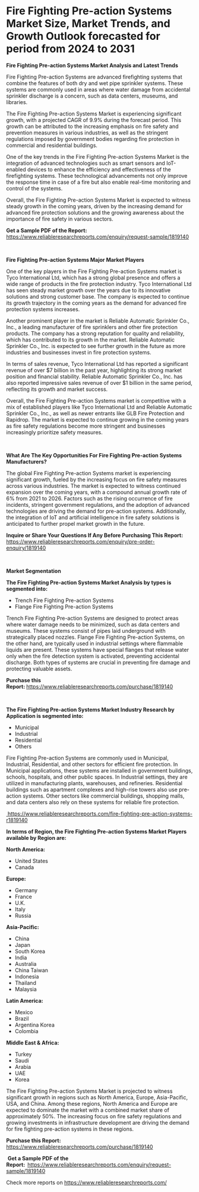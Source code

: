 <p><h1>Fire Fighting Pre-action Systems Market Size, Market Trends, and Growth Outlook forecasted for period from 2024 to 2031</h1></p><p><strong>Fire Fighting Pre-action Systems Market Analysis and Latest Trends</strong></p>
<p><p>Fire Fighting Pre-action Systems are advanced firefighting systems that combine the features of both dry and wet pipe sprinkler systems. These systems are commonly used in areas where water damage from accidental sprinkler discharge is a concern, such as data centers, museums, and libraries.</p><p>The Fire Fighting Pre-action Systems Market is experiencing significant growth, with a projected CAGR of 9.9% during the forecast period. This growth can be attributed to the increasing emphasis on fire safety and prevention measures in various industries, as well as the stringent regulations imposed by government bodies regarding fire protection in commercial and residential buildings.</p><p>One of the key trends in the Fire Fighting Pre-action Systems Market is the integration of advanced technologies such as smart sensors and IoT-enabled devices to enhance the efficiency and effectiveness of the firefighting systems. These technological advancements not only improve the response time in case of a fire but also enable real-time monitoring and control of the systems.</p><p>Overall, the Fire Fighting Pre-action Systems Market is expected to witness steady growth in the coming years, driven by the increasing demand for advanced fire protection solutions and the growing awareness about the importance of fire safety in various sectors.</p></p>
<p><strong>Get a Sample PDF of the Report:&nbsp;</strong> <a href="https://www.reliableresearchreports.com/enquiry/request-sample/1819140">https://www.reliableresearchreports.com/enquiry/request-sample/1819140</a></p>
<p>&nbsp;</p>
<p><strong>Fire Fighting Pre-action Systems Major Market Players</strong></p>
<p><p>One of the key players in the Fire Fighting Pre-action Systems market is Tyco International Ltd, which has a strong global presence and offers a wide range of products in the fire protection industry. Tyco International Ltd has seen steady market growth over the years due to its innovative solutions and strong customer base. The company is expected to continue its growth trajectory in the coming years as the demand for advanced fire protection systems increases.</p><p>Another prominent player in the market is Reliable Automatic Sprinkler Co., Inc., a leading manufacturer of fire sprinklers and other fire protection products. The company has a strong reputation for quality and reliability, which has contributed to its growth in the market. Reliable Automatic Sprinkler Co., Inc. is expected to see further growth in the future as more industries and businesses invest in fire protection systems.</p><p>In terms of sales revenue, Tyco International Ltd has reported a significant revenue of over $7 billion in the past year, highlighting its strong market position and financial stability. Reliable Automatic Sprinkler Co., Inc. has also reported impressive sales revenue of over $1 billion in the same period, reflecting its growth and market success.</p><p>Overall, the Fire Fighting Pre-action Systems market is competitive with a mix of established players like Tyco International Ltd and Reliable Automatic Sprinkler Co., Inc., as well as newer entrants like GLB Fire Protection and Rapidrop. The market is expected to continue growing in the coming years as fire safety regulations become more stringent and businesses increasingly prioritize safety measures.</p></p>
<p>&nbsp;</p>
<p><strong>What Are The Key Opportunities For Fire Fighting Pre-action Systems Manufacturers?</strong></p>
<p><p>The global Fire Fighting Pre-action Systems market is experiencing significant growth, fueled by the increasing focus on fire safety measures across various industries. The market is expected to witness continued expansion over the coming years, with a compound annual growth rate of 6% from 2021 to 2026. Factors such as the rising occurrence of fire incidents, stringent government regulations, and the adoption of advanced technologies are driving the demand for pre-action systems. Additionally, the integration of IoT and artificial intelligence in fire safety solutions is anticipated to further propel market growth in the future.</p></p>
<p><strong>Inquire or Share Your Questions If Any Before Purchasing This Report:</strong> <a href="https://www.reliableresearchreports.com/enquiry/pre-order-enquiry/1819140">https://www.reliableresearchreports.com/enquiry/pre-order-enquiry/1819140</a></p>
<p>&nbsp;</p>
<p><strong>Market Segmentation</strong></p>
<p><strong>The Fire Fighting Pre-action Systems Market Analysis by types is segmented into:</strong></p>
<p><ul><li>Trench Fire Fighting Pre-action Systems</li><li>Flange Fire Fighting Pre-action Systems</li></ul></p>
<p><p>Trench Fire Fighting Pre-action Systems are designed to protect areas where water damage needs to be minimized, such as data centers and museums. These systems consist of pipes laid underground with strategically placed nozzles. Flange Fire Fighting Pre-action Systems, on the other hand, are typically used in industrial settings where flammable liquids are present. These systems have special flanges that release water only when the fire detection system is activated, preventing accidental discharge. Both types of systems are crucial in preventing fire damage and protecting valuable assets.</p></p>
<p><strong>Purchase this Report:&nbsp;</strong><a href="https://www.reliableresearchreports.com/purchase/1819140">https://www.reliableresearchreports.com/purchase/1819140</a></p>
<p>&nbsp;</p>
<p><strong>The Fire Fighting Pre-action Systems Market Industry Research by Application is segmented into:</strong></p>
<p><ul><li>Municipal</li><li>Industrial</li><li>Residential</li><li>Others</li></ul></p>
<p><p>Fire Fighting Pre-action Systems are commonly used in Municipal, Industrial, Residential, and other sectors for efficient fire protection. In Municipal applications, these systems are installed in government buildings, schools, hospitals, and other public spaces. In Industrial settings, they are utilized in manufacturing plants, warehouses, and refineries. Residential buildings such as apartment complexes and high-rise towers also use pre-action systems. Other sectors like commercial buildings, shopping malls, and data centers also rely on these systems for reliable fire protection.</p></p>
<p><a href="https://www.reliableresearchreports.com/fire-fighting-pre-action-systems-r1819140">&nbsp;https://www.reliableresearchreports.com/fire-fighting-pre-action-systems-r1819140</a></p>
<p><strong>In terms of Region, the Fire Fighting Pre-action Systems Market Players available by Region are:</strong></p>
<p>
    <p> <strong> North America: </strong>
        <ul>
            <li>United States</li>
            <li>Canada</li>
        </ul>
        </p> 
    <p> <strong> Europe: </strong>
        <ul>
            <li>Germany</li>
            <li>France</li>
            <li>U.K.</li>
            <li>Italy</li>
            <li>Russia</li>
        </ul>
        </p> 
    <p> <strong> Asia-Pacific: </strong>
        <ul>
            <li>China</li>
            <li>Japan</li>
            <li>South Korea</li>
            <li>India</li>
            <li>Australia</li>
            <li>China Taiwan</li>
            <li>Indonesia</li>
            <li>Thailand</li>
            <li>Malaysia</li>
        </ul>
        </p> 
    <p> <strong> Latin America: </strong>
        <ul>
            <li>Mexico</li>
            <li>Brazil</li>
            <li>Argentina Korea</li>
            <li>Colombia</li>
        </ul>
        </p> 
    <p> <strong> Middle East & Africa: </strong>
        <ul>
            <li>Turkey</li>
            <li>Saudi</li>
            <li>Arabia</li>
            <li>UAE</li>
            <li>Korea</li>
        </ul>
    </p>
    </p>
<p><p>The Fire Fighting Pre-action Systems Market is projected to witness significant growth in regions such as North America, Europe, Asia-Pacific, USA, and China. Among these regions, North America and Europe are expected to dominate the market with a combined market share of approximately 50%. The increasing focus on fire safety regulations and growing investments in infrastructure development are driving the demand for fire fighting pre-action systems in these regions.</p></p>
<p><strong>Purchase this Report: </strong><a href="https://www.reliableresearchreports.com/purchase/1819140">https://www.reliableresearchreports.com/purchase/1819140</a></p>
<p>&nbsp;<strong>Get a Sample PDF of the Report:&nbsp;&nbsp;</strong><a href="https://www.reliableresearchreports.com/enquiry/request-sample/1819140">https://www.reliableresearchreports.com/enquiry/request-sample/1819140</a></p>
<p><strong></strong></p>
<p>Check more reports on <a href="https://www.reliableresearchreports.com/">https://www.reliableresearchreports.com/</a></p>